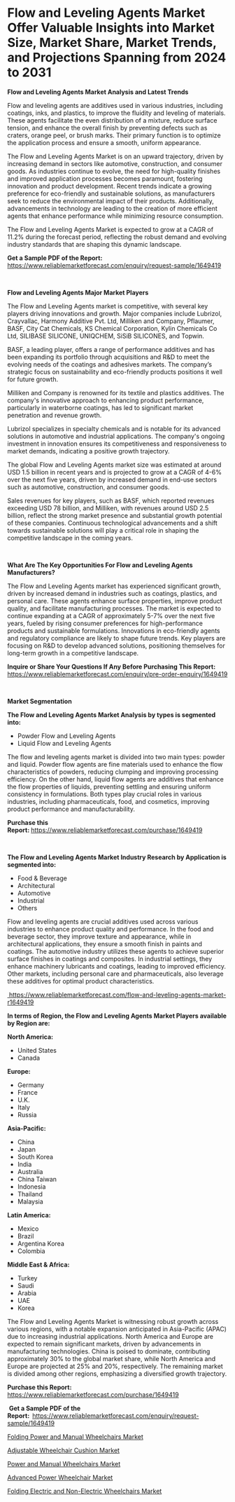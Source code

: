 <p><h1>Flow and Leveling Agents Market Offer Valuable Insights into Market Size, Market Share, Market Trends, and Projections Spanning from 2024 to 2031</h1></p><p><strong>Flow and Leveling Agents Market Analysis and Latest Trends</strong></p>
<p><p>Flow and leveling agents are additives used in various industries, including coatings, inks, and plastics, to improve the fluidity and leveling of materials. These agents facilitate the even distribution of a mixture, reduce surface tension, and enhance the overall finish by preventing defects such as craters, orange peel, or brush marks. Their primary function is to optimize the application process and ensure a smooth, uniform appearance.</p><p>The Flow and Leveling Agents Market is on an upward trajectory, driven by increasing demand in sectors like automotive, construction, and consumer goods. As industries continue to evolve, the need for high-quality finishes and improved application processes becomes paramount, fostering innovation and product development. Recent trends indicate a growing preference for eco-friendly and sustainable solutions, as manufacturers seek to reduce the environmental impact of their products. Additionally, advancements in technology are leading to the creation of more efficient agents that enhance performance while minimizing resource consumption.</p><p>The Flow and Leveling Agents Market is expected to grow at a CAGR of 11.2% during the forecast period, reflecting the robust demand and evolving industry standards that are shaping this dynamic landscape.</p></p>
<p><strong>Get a Sample PDF of the Report:&nbsp;</strong> <a href="https://www.reliablemarketforecast.com/enquiry/request-sample/1649419?utm_campaign=1567&utm_medium=2&utm_source=Github&utm_content=ia&utm_term=15102024&utm_id=flow-and-leveling-agents">https://www.reliablemarketforecast.com/enquiry/request-sample/1649419</a></p>
<p>&nbsp;</p>
<p><strong>Flow and Leveling Agents Major Market Players</strong></p>
<p><p>The Flow and Leveling Agents market is competitive, with several key players driving innovations and growth. Major companies include Lubrizol, Crayvallac, Harmony Additive Pvt. Ltd, Milliken and Company, Pflaumer, BASF, City Cat Chemicals, KS Chemical Corporation, Kylin Chemicals Co Ltd, SILIBASE SILICONE, UNIQCHEM, SiSiB SILICONES, and Topwin.</p><p>BASF, a leading player, offers a range of performance additives and has been expanding its portfolio through acquisitions and R&D to meet the evolving needs of the coatings and adhesives markets. The company’s strategic focus on sustainability and eco-friendly products positions it well for future growth.</p><p>Milliken and Company is renowned for its textile and plastics additives. The company's innovative approach to enhancing product performance, particularly in waterborne coatings, has led to significant market penetration and revenue growth. </p><p>Lubrizol specializes in specialty chemicals and is notable for its advanced solutions in automotive and industrial applications. The company's ongoing investment in innovation ensures its competitiveness and responsiveness to market demands, indicating a positive growth trajectory.</p><p>The global Flow and Leveling Agents market size was estimated at around USD 1.5 billion in recent years and is projected to grow at a CAGR of 4-6% over the next five years, driven by increased demand in end-use sectors such as automotive, construction, and consumer goods.</p><p>Sales revenues for key players, such as BASF, which reported revenues exceeding USD 78 billion, and Milliken, with revenues around USD 2.5 billion, reflect the strong market presence and substantial growth potential of these companies. Continuous technological advancements and a shift towards sustainable solutions will play a critical role in shaping the competitive landscape in the coming years.</p></p>
<p>&nbsp;</p>
<p><strong>What Are The Key Opportunities For Flow and Leveling Agents Manufacturers?</strong></p>
<p><p>The Flow and Leveling Agents market has experienced significant growth, driven by increased demand in industries such as coatings, plastics, and personal care. These agents enhance surface properties, improve product quality, and facilitate manufacturing processes. The market is expected to continue expanding at a CAGR of approximately 5-7% over the next five years, fueled by rising consumer preferences for high-performance products and sustainable formulations. Innovations in eco-friendly agents and regulatory compliance are likely to shape future trends. Key players are focusing on R&D to develop advanced solutions, positioning themselves for long-term growth in a competitive landscape.</p></p>
<p><strong>Inquire or Share Your Questions If Any Before Purchasing This Report:</strong> <a href="https://www.reliablemarketforecast.com/enquiry/pre-order-enquiry/1649419?utm_campaign=1567&utm_medium=2&utm_source=Github&utm_content=ia&utm_term=15102024&utm_id=flow-and-leveling-agents">https://www.reliablemarketforecast.com/enquiry/pre-order-enquiry/1649419</a></p>
<p>&nbsp;</p>
<p><strong>Market Segmentation</strong></p>
<p><strong>The Flow and Leveling Agents Market Analysis by types is segmented into:</strong></p>
<p><ul><li>Powder Flow and Leveling Agents</li><li>Liquid Flow and Leveling Agents</li></ul></p>
<p><p>The flow and leveling agents market is divided into two main types: powder and liquid. Powder flow agents are fine materials used to enhance the flow characteristics of powders, reducing clumping and improving processing efficiency. On the other hand, liquid flow agents are additives that enhance the flow properties of liquids, preventing settling and ensuring uniform consistency in formulations. Both types play crucial roles in various industries, including pharmaceuticals, food, and cosmetics, improving product performance and manufacturability.</p></p>
<p><strong>Purchase this Report:&nbsp;</strong><a href="https://www.reliablemarketforecast.com/purchase/1649419?utm_campaign=1567&utm_medium=2&utm_source=Github&utm_content=ia&utm_term=15102024&utm_id=flow-and-leveling-agents">https://www.reliablemarketforecast.com/purchase/1649419</a></p>
<p>&nbsp;</p>
<p><strong>The Flow and Leveling Agents Market Industry Research by Application is segmented into:</strong></p>
<p><ul><li>Food & Beverage</li><li>Architectural</li><li>Automotive</li><li>Industrial</li><li>Others</li></ul></p>
<p><p>Flow and leveling agents are crucial additives used across various industries to enhance product quality and performance. In the food and beverage sector, they improve texture and appearance, while in architectural applications, they ensure a smooth finish in paints and coatings. The automotive industry utilizes these agents to achieve superior surface finishes in coatings and composites. In industrial settings, they enhance machinery lubricants and coatings, leading to improved efficiency. Other markets, including personal care and pharmaceuticals, also leverage these additives for optimal product characteristics.</p></p>
<p><a href="https://www.reliablemarketforecast.com/flow-and-leveling-agents-market-r1649419?utm_campaign=1567&utm_medium=2&utm_source=Github&utm_content=ia&utm_term=15102024&utm_id=flow-and-leveling-agents">&nbsp;https://www.reliablemarketforecast.com/flow-and-leveling-agents-market-r1649419</a></p>
<p><strong>In terms of Region, the Flow and Leveling Agents Market Players available by Region are:</strong></p>
<p>
    <p> <strong> North America: </strong>
        <ul>
            <li>United States</li>
            <li>Canada</li>
        </ul>
        </p> 
    <p> <strong> Europe: </strong>
        <ul>
            <li>Germany</li>
            <li>France</li>
            <li>U.K.</li>
            <li>Italy</li>
            <li>Russia</li>
        </ul>
        </p> 
    <p> <strong> Asia-Pacific: </strong>
        <ul>
            <li>China</li>
            <li>Japan</li>
            <li>South Korea</li>
            <li>India</li>
            <li>Australia</li>
            <li>China Taiwan</li>
            <li>Indonesia</li>
            <li>Thailand</li>
            <li>Malaysia</li>
        </ul>
        </p> 
    <p> <strong> Latin America: </strong>
        <ul>
            <li>Mexico</li>
            <li>Brazil</li>
            <li>Argentina Korea</li>
            <li>Colombia</li>
        </ul>
        </p> 
    <p> <strong> Middle East & Africa: </strong>
        <ul>
            <li>Turkey</li>
            <li>Saudi</li>
            <li>Arabia</li>
            <li>UAE</li>
            <li>Korea</li>
        </ul>
    </p>
    </p>
<p><p>The Flow and Leveling Agents Market is witnessing robust growth across various regions, with a notable expansion anticipated in Asia-Pacific (APAC) due to increasing industrial applications. North America and Europe are expected to remain significant markets, driven by advancements in manufacturing technologies. China is poised to dominate, contributing approximately 30% to the global market share, while North America and Europe are projected at 25% and 20%, respectively. The remaining market is divided among other regions, emphasizing a diversified growth trajectory.</p></p>
<p><strong>Purchase this Report: </strong><a href="https://www.reliablemarketforecast.com/purchase/1649419?utm_campaign=1567&utm_medium=2&utm_source=Github&utm_content=ia&utm_term=15102024&utm_id=flow-and-leveling-agents">https://www.reliablemarketforecast.com/purchase/1649419</a></p>
<p>&nbsp;<strong>Get a Sample PDF of the Report:&nbsp;&nbsp;</strong><a href="https://www.reliablemarketforecast.com/enquiry/request-sample/1649419?utm_campaign=1567&utm_medium=2&utm_source=Github&utm_content=ia&utm_term=15102024&utm_id=flow-and-leveling-agents">https://www.reliablemarketforecast.com/enquiry/request-sample/1649419</a></p>
<p><strong></strong></p>
<p><p><a href="https://www.linkedin.com/pulse/folding-power-manual-wheelchairs-market-evolution-future-outlook-wcfhf?trk=public_post_embed_feed-article-content&utm_campaign=1567&utm_medium=2&utm_source=Github&utm_content=ia&utm_term=15102024&utm_id=flow-and-leveling-agents">Folding Power and Manual Wheelchairs Market</a></p><p><a href="https://www.linkedin.com/pulse/in-depth-analysis-global-adjustable-wheelchair-cushion-market-1wazf?utm_campaign=1567&utm_medium=2&utm_source=Github&utm_content=ia&utm_term=15102024&utm_id=flow-and-leveling-agents">Adjustable Wheelchair Cushion Market</a></p><p><a href="https://www.linkedin.com/pulse/power-manual-wheelchairs-market-size-growth-trends-statistics-q3w8f?utm_campaign=1567&utm_medium=2&utm_source=Github&utm_content=ia&utm_term=15102024&utm_id=flow-and-leveling-agents">Power and Manual Wheelchairs Market</a></p><p><a href="https://www.linkedin.com/pulse/advanced-power-wheelchair-market-emerging-trends-future-prospects-vgzyf?utm_campaign=1567&utm_medium=2&utm_source=Github&utm_content=ia&utm_term=15102024&utm_id=flow-and-leveling-agents">Advanced Power Wheelchair Market</a></p><p><a href="https://www.linkedin.com/pulse/folding-electric-non-electric-wheelchairs-industry-insights-report-eruzf?trk=public_post_embed_feed-article-content&utm_campaign=1567&utm_medium=2&utm_source=Github&utm_content=ia&utm_term=15102024&utm_id=flow-and-leveling-agents">Folding Electric and Non-Electric Wheelchairs Market</a></p></p>